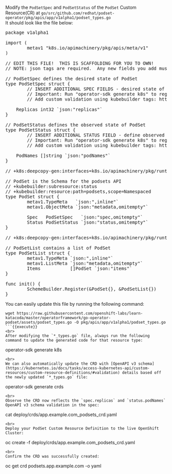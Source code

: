Modify the `PodSetSpec` and `PodSetStatus` of the `PodSet` Custom Resource(CR) at `go/src/github.com/redhat/podset-operator/pkg/apis/app/v1alpha1/podset_types.go`
<br>
It should look like the file below:

<pre class="file">
package v1alpha1

import (
        metav1 "k8s.io/apimachinery/pkg/apis/meta/v1"
)

// EDIT THIS FILE!  THIS IS SCAFFOLDING FOR YOU TO OWN!
// NOTE: json tags are required.  Any new fields you add must have json tags for the fields to be serialized.

// PodSetSpec defines the desired state of PodSet
type PodSetSpec struct {
        // INSERT ADDITIONAL SPEC FIELDS - desired state of cluster
        // Important: Run "operator-sdk generate k8s" to regenerate code after modifying this file
        // Add custom validation using kubebuilder tags: https://book-v1.book.kubebuilder.io/beyond_basics/generating_crd.html
        
	Replicas int32 `json:"replicas"`
}

// PodSetStatus defines the observed state of PodSet
type PodSetStatus struct {
        // INSERT ADDITIONAL STATUS FIELD - define observed state of cluster
        // Important: Run "operator-sdk generate k8s" to regenerate code after modifying this file
        // Add custom validation using kubebuilder tags: https://book-v1.book.kubebuilder.io/beyond_basics/generating_crd.html
        
	PodNames []string `json:"podNames"`
}

// +k8s:deepcopy-gen:interfaces=k8s.io/apimachinery/pkg/runtime.Object

// PodSet is the Schema for the podsets API
// +kubebuilder:subresource:status
// +kubebuilder:resource:path=podsets,scope=Namespaced
type PodSet struct {
        metav1.TypeMeta   `json:",inline"`
        metav1.ObjectMeta `json:"metadata,omitempty"`

        Spec   PodSetSpec   `json:"spec,omitempty"`
        Status PodSetStatus `json:"status,omitempty"`
}

// +k8s:deepcopy-gen:interfaces=k8s.io/apimachinery/pkg/runtime.Object

// PodSetList contains a list of PodSet
type PodSetList struct {
        metav1.TypeMeta `json:",inline"`
        metav1.ListMeta `json:"metadata,omitempty"`
        Items           []PodSet `json:"items"`
}

func init() {
        SchemeBuilder.Register(&PodSet{}, &PodSetList{})
}
</pre>

You can easily update this file by running the following command:

```
wget https://raw.githubusercontent.com/openshift-labs/learn-katacoda/master/operatorframework/go-operator-podset/assets/podset_types.go -O pkg/apis/app/v1alpha1/podset_types.go
```{{execute}}
<br>
After modifying the `*_types.go` file, always run the following command to update the generated code for that resource type:

```
operator-sdk generate k8s
```{{execute}}
<br>
We can also automatically update the CRD with [OpenAPI v3 schema](https://kubernetes.io/docs/tasks/access-kubernetes-api/custom-resources/custom-resource-definitions/#validation) details based off the newly updated `*_types.go` file:

```
operator-sdk generate crds
```{{execute}}
<br>
Observe the CRD now reflects the `spec.replicas` and `status.podNames` OpenAPI v3 schema validation in the spec:

```
cat deploy/crds/app.example.com_podsets_crd.yaml
```{{execute}}
<br>
Deploy your PodSet Custom Resource Definition to the live OpenShift Cluster:

```
oc create -f deploy/crds/app.example.com_podsets_crd.yaml
```{{execute}}
<br>
Confirm the CRD was successfully created:

```
oc get crd podsets.app.example.com -o yaml
```{{execute}}
